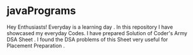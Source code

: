 # javaPrograms
Hey Enthusiasts! Everyday is a learning day . In this repository I have showcased my everyday Codes. I have prepared Solution of  Coder's Army DSA Sheet . I found the DSA problems of this Sheet very useful for Placement Preparation .
